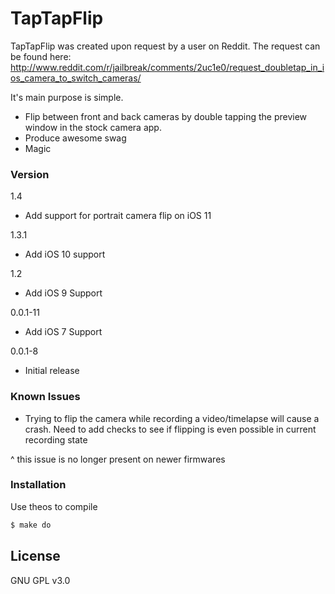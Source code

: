 # TapTapFlip

TapTapFlip was created upon request by a user on Reddit. The request can be found here: http://www.reddit.com/r/jailbreak/comments/2uc1e0/request_doubletap_in_ios_camera_to_switch_cameras/

It's main purpose is simple.

  - Flip between front and back cameras by double tapping the preview window in the stock camera app.
  - Produce awesome swag
  - Magic

### Version
1.4
 - Add support for portrait camera flip on iOS 11

1.3.1
 - Add iOS 10 support

1.2
 - Add iOS 9 Support

0.0.1-11
 - Add iOS 7 Support

0.0.1-8
 - Initial release


### Known Issues
 - Trying to flip the camera while recording a video/timelapse will cause a crash. Need to add checks to see if flipping is even possible in current recording state

 ^ this issue is no longer present on newer firmwares

### Installation

Use theos to compile

```sh
$ make do
```

License
----

GNU GPL v3.0
